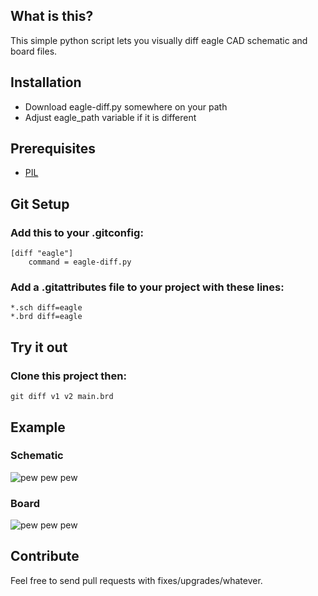 ## What is this?
This simple python script lets you visually diff eagle CAD schematic and board files.

## Installation
 - Download eagle-diff.py somewhere on your path
 - Adjust eagle_path variable if it is different

## Prerequisites
 - [PIL](http://www.pythonware.com/products/pil/)

## Git Setup
### Add this to your .gitconfig:
```
[diff "eagle"]
	command = eagle-diff.py
```
### Add a .gitattributes file to your project with these lines:

```
*.sch diff=eagle
*.brd diff=eagle
```

## Try it out
### Clone this project then:
    git diff v1 v2 main.brd

## Example
### Schematic
![pew pew pew](https://github.com/wbagdon/eagle-diff/raw/master/sch_example.png "lasers pew pew")
### Board
![pew pew pew](https://github.com/wbagdon/eagle-diff/raw/master/brd_example.png "lasers pew pew")

## Contribute
Feel free to send pull requests with fixes/upgrades/whatever.

